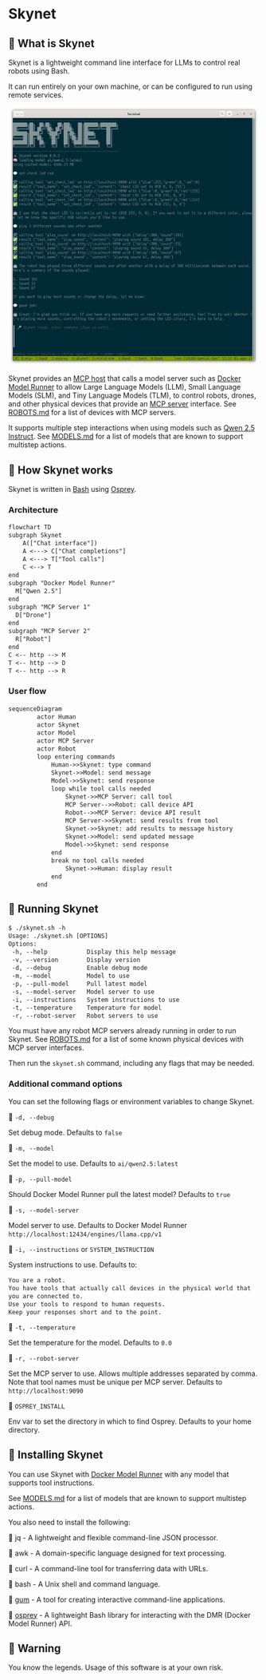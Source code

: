 # Skynet

## 🔺 What is Skynet

Skynet is a lightweight command line interface for LLMs to control real robots using Bash.

It can run entirely on your own machine, or can be configured to run using remote services.

![Skynet interactive](./images/skynet-example.png)

Skynet provides an [MCP host](https://modelcontextprotocol.io/docs/learn/architecture) that calls a model server such as [Docker Model Runner](https://www.docker.com/products/model-runner/) to allow Large Language Models (LLM), Small Language Models (SLM), and Tiny Language Models (TLM), to control robots, drones, and other physical devices that provide an [MCP server](https://modelcontextprotocol.io/docs/learn/server-concepts) interface. See [ROBOTS.md](ROBOTS.md) for a list of devices with MCP servers.

It supports multiple step interactions when using models such as [Qwen 2.5 Instruct](https://hub.docker.com/r/ai/qwen2.5). See [MODELS.md](MODELS.md) for a list of models that are known to support multistep actions.

## 🔺 How Skynet works

Skynet is written in [Bash](https://en.wikipedia.org/wiki/Bash_(Unix_shell)) using [Osprey](https://github.com/k33g/osprey).

### Architecture

```mermaid
flowchart TD
subgraph Skynet
    A(["Chat interface"])
    A <---> C["Chat completions"]
    A <---> T["Tool calls"]
    C <--> T
end
subgraph "Docker Model Runner"
  M["Qwen 2.5"]
end
subgraph "MCP Server 1"
  D["Drone"]
end
subgraph "MCP Server 2"
  R["Robot"]
end
C <-- http --> M
T <-- http --> D
T <-- http --> R
```

### User flow

```mermaid
sequenceDiagram
        actor Human
        actor Skynet
        actor Model
        actor MCP Server
        actor Robot
        loop entering commands
            Human->>Skynet: type command
            Skynet->>Model: send message
            Model->>Skynet: send response
            loop while tool calls needed
                Skynet->>MCP Server: call tool
                MCP Server-->>Robot: call device API
                Robot-->>MCP Server: device API result
                MCP Server->>Skynet: send results from tool
                Skynet->>Skynet: add results to message history
                Skynet->>Model: send updated message
                Model->>Skynet: send response
            end
            break no tool calls needed
                Skynet->>Human: display result
            end
        end
```

## 🔺 Running Skynet

```shell
$ ./skynet.sh -h
Usage: ./skynet.sh [OPTIONS]
Options:
 -h, --help           Display this help message
 -v, --version        Display version
 -d, --debug          Enable debug mode
 -m, --model          Model to use
 -p, --pull-model     Pull latest model
 -s, --model-server   Model server to use
 -i, --instructions   System instructions to use
 -t, --temperature    Temperature for model
 -r, --robot-server   Robot servers to use
```

You must have any robot MCP servers already running in order to run Skynet. See [ROBOTS.md](ROBOTS.md) for a list of some known physical devices with MCP server interfaces.

Then run the `skynet.sh` command, including any flags that may be needed.

### Additional command options

You can set the following flags or environment variables to change Skynet.

🔺 `-d, --debug`

Set debug mode. Defaults to `false`

🔺 `-m, --model`

Set the model to use. Defaults to `ai/qwen2.5:latest`

🔺 `-p, --pull-model`

Should Docker Model Runner pull the latest model? Defaults to `true`

🔺 `-s, --model-server`

Model server to use. Defaults to Docker Model Runner `http://localhost:12434/engines/llama.cpp/v1`

🔺 `-i, --instructions` or `SYSTEM_INSTRUCTION`

System instructions to use. Defaults to:

```
You are a robot.
You have tools that actually call devices in the physical world that you are connected to.
Use your tools to respond to human requests.
Keep your responses short and to the point.
```

🔺 `-t, --temperature`

Set the temperature for the model. Defaults to `0.0`

🔺 `-r, --robot-server`

Set the MCP server to use. Allows multiple addresses separated by comma. Note that tool names must be unique per MCP server. Defaults to `http://localhost:9090`

🔺 `OSPREY_INSTALL`

Env var to set the directory in which to find Osprey. Defaults to your home directory.

## 🔺 Installing Skynet

You can use Skynet with [Docker Model Runner](https://www.docker.com/products/model-runner/) with any model that supports tool instructions.

See [MODELS.md](MODELS.md) for a list of models that are known to support multistep actions.

You also need to install the following:

🔺 jq - A lightweight and flexible command-line JSON processor.

🔺 awk - A domain-specific language designed for text processing.

🔺 curl - A command-line tool for transferring data with URLs.

🔺 bash - A Unix shell and command language.

🔺 [gum](https://github.com/charmbracelet/gum) - A tool for creating interactive command-line applications.

🔺 [osprey](https://github.com/k33g/osprey) - A lightweight Bash library for interacting with the DMR (Docker Model Runner) API.

## 🔺 Warning

You know the legends. Usage of this software is at your own risk.
